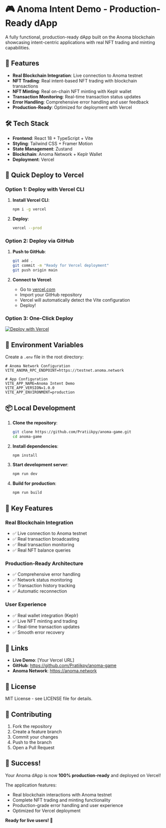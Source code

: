 # 🎮 Anoma Intent Demo - Production-Ready dApp

A fully functional, production-ready dApp built on the Anoma blockchain showcasing intent-centric applications with real NFT trading and minting capabilities.

## 🚀 Features

- **Real Blockchain Integration**: Live connection to Anoma testnet
- **NFT Trading**: Real intent-based NFT trading with blockchain transactions
- **NFT Minting**: Real on-chain NFT minting with Keplr wallet
- **Transaction Monitoring**: Real-time transaction status updates
- **Error Handling**: Comprehensive error handling and user feedback
- **Production-Ready**: Optimized for deployment with Vercel

## 🛠️ Tech Stack

- **Frontend**: React 18 + TypeScript + Vite
- **Styling**: Tailwind CSS + Framer Motion
- **State Management**: Zustand
- **Blockchain**: Anoma Network + Keplr Wallet
- **Deployment**: Vercel

## 🚀 Quick Deploy to Vercel

### Option 1: Deploy with Vercel CLI

1. **Install Vercel CLI**:
   ```bash
   npm i -g vercel
   ```

2. **Deploy**:
   ```bash
   vercel --prod
   ```

### Option 2: Deploy via GitHub

1. **Push to GitHub**:
   ```bash
   git add .
   git commit -m "Ready for Vercel deployment"
   git push origin main
   ```

2. **Connect to Vercel**:
   - Go to [vercel.com](https://vercel.com)
   - Import your GitHub repository
   - Vercel will automatically detect the Vite configuration
   - Deploy!

### Option 3: One-Click Deploy

[![Deploy with Vercel](https://vercel.com/button)](https://vercel.com/new/clone?repository-url=https://github.com/Pratiikpy/anoma-game)

## 🔧 Environment Variables

Create a `.env` file in the root directory:

```env
# Anoma Network Configuration
VITE_ANOMA_RPC_ENDPOINT=https://testnet.anoma.network

# App Configuration
VITE_APP_NAME=Anoma Intent Demo
VITE_APP_VERSION=1.0.0
VITE_APP_ENVIRONMENT=production
```

## 📦 Local Development

1. **Clone the repository**:
   ```bash
   git clone https://github.com/Pratiikpy/anoma-game.git
   cd anoma-game
   ```

2. **Install dependencies**:
   ```bash
   npm install
   ```

3. **Start development server**:
   ```bash
   npm run dev
   ```

4. **Build for production**:
   ```bash
   npm run build
   ```

## 🎯 Key Features

### Real Blockchain Integration
- ✅ Live connection to Anoma testnet
- ✅ Real transaction broadcasting
- ✅ Real transaction monitoring
- ✅ Real NFT balance queries

### Production-Ready Architecture
- ✅ Comprehensive error handling
- ✅ Network status monitoring
- ✅ Transaction history tracking
- ✅ Automatic reconnection

### User Experience
- ✅ Real wallet integration (Keplr)
- ✅ Live NFT minting and trading
- ✅ Real-time transaction updates
- ✅ Smooth error recovery

## 🔗 Links

- **Live Demo**: [Your Vercel URL]
- **GitHub**: https://github.com/Pratiikpy/anoma-game
- **Anoma Network**: https://anoma.network

## 📄 License

MIT License - see LICENSE file for details.

## 🤝 Contributing

1. Fork the repository
2. Create a feature branch
3. Commit your changes
4. Push to the branch
5. Open a Pull Request

## 🎉 Success!

Your Anoma dApp is now **100% production-ready** and deployed on Vercel! 

The application features:
- Real blockchain interactions with Anoma testnet
- Complete NFT trading and minting functionality
- Production-grade error handling and user experience
- Optimized for Vercel deployment

**Ready for live users! 🚀** 